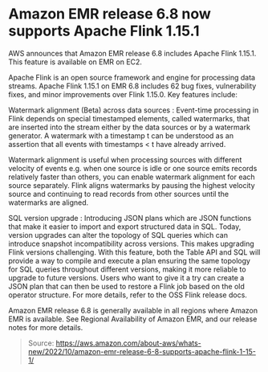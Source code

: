# Amazon EMR release 6.8 now supports Apache Flink 1.15.1

AWS announces that Amazon EMR release 6.8 includes Apache Flink 1.15.1. This feature is available on EMR on EC2.

Apache Flink is an open source framework and engine for processing data streams. Apache Flink 1.15.1 on EMR 6.8 includes 62 bug fixes, vulnerability fixes, and minor improvements over Flink 1.15.0. Key features include:

Watermark alignment (Beta) across data sources : Event-time processing in Flink depends on special timestamped elements, called watermarks, that are inserted into the stream either by the data sources or by a watermark generator. A watermark with a timestamp t can be understood as an assertion that all events with timestamps < t have already arrived. 

Watermark alignment is useful when processing sources with different velocity of events e.g. when one source is idle or one source emits records relatively faster than others, you can enable watermark alignment for each source separately. Flink aligns watermarks by pausing the highest velocity source and continuing to read records from other sources until the watermarks are aligned.

SQL version upgrade : Introducing JSON plans which are JSON functions that make it easier to import and export structured data in SQL. Today, version upgrades can alter the topology of SQL queries which can introduce snapshot incompatibility across versions. This makes upgrading Flink versions challenging. With this feature, both the Table API and SQL will provide a way to compile and execute a plan ensuring the same topology for SQL queries throughout different versions, making it more reliable to upgrade to future versions. Users who want to give it a try can create a JSON plan that can then be used to restore a Flink job based on the old operator structure.
For more details, refer to the OSS Flink release docs.

Amazon EMR release 6.8 is generally available in all regions where Amazon EMR is available. See Regional Availability of Amazon EMR, and our release notes for more details.

> Source: https://aws.amazon.com/about-aws/whats-new/2022/10/amazon-emr-release-6-8-supports-apache-flink-1-15-1/